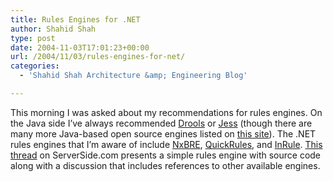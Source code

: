 ```yaml
---
title: Rules Engines for .NET
author: Shahid Shah
type: post
date: 2004-11-03T17:01:23+00:00
url: /2004/11/03/rules-engines-for-net/
categories:
  - 'Shahid Shah Architecture &amp; Engineering Blog'

---
```

This morning I was asked about my recommendations for rules engines. On the Java side I&#8217;ve always recommended [Drools][1] or [Jess][2] (though there are many more Java-based open source engines listed on [this site][3]). The .NET rules engines that I&#8217;m aware of include [NxBRE][4], [QuickRules][5], and [InRule][6]. [This thread][7] on ServerSide.com presents a simple rules engine with source code along with a discussion that includes references to other available engines.

 [1]: http://drools.org/
 [2]: http://herzberg.ca.sandia.gov/jess/
 [3]: http://www.manageability.org/blog/stuff/rule_engines/view
 [4]: http://www.agilepartner.net/oss/nxbre/
 [5]: http://www.yasutech.com/
 [6]: http://www.inrule.com
 [7]: http://www.theserverside.net/news/thread.tss?thread_id=27965